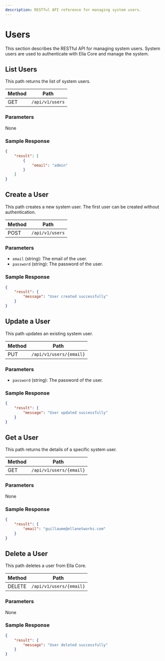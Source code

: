 ```yaml
---
description: RESTful API reference for managing system users.
---
```



# Users

This section describes the RESTful API for managing system users. System users are used to authenticate with Ella Core and manage the system.

## List Users

This path returns the list of system users.


| Method | Path            |
| ------ | --------------- |
| GET    | `/api/v1/users` |

### Parameters

None

### Sample Response

```json
{
    "result": [
        {
            "email": "admin"
        }
    ]
}
```

## Create a User

This path creates a new system user. The first user can be created without authentication.

| Method | Path            |
| ------ | --------------- |
| POST   | `/api/v1/users` |

### Parameters

- `email` (string): The email of the user. 
- `password` (string): The password of the user.

### Sample Response

```json
{
    "result": {
        "message": "User created successfully"
    }
}
```

## Update a User

This path updates an existing system user.

| Method | Path                    |
| ------ | ----------------------- |
| PUT    | `/api/v1/users/{email}` |

### Parameters

- `password` (string): The password of the user.

### Sample Response

```json
{
    "result": {
        "message": "User updated successfully"
    }
}
```

## Get a User

This path returns the details of a specific system user.

| Method | Path                    |
| ------ | ----------------------- |
| GET    | `/api/v1/users/{email}` |

### Parameters

None

### Sample Response

```json
{
    "result": {
        "email": "guillaume@ellanetworks.com"
    }
}
```

## Delete a User

This path deletes a user from Ella Core.

| Method | Path                    |
| ------ | ----------------------- |
| DELETE | `/api/v1/users/{email}` |

### Parameters

None

### Sample Response

```json
{
    "result": {
        "message": "User deleted successfully"
    }
}
```
